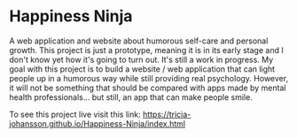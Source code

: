 # Happiness Ninja

A web application and website about humorous self-care and personal growth.
This project is just a prototype, meaning it is in its early stage and I don't know yet how it's going to turn out. It's still a work in progress.
My goal with this project is to build a website / web application that can light people up in a humorous way while still providing real psychology. However, it will not be something that should be compared with apps made by mental health professionals... but still, an app that can make people smile.

To see this project live visit this link: https://tricia-johansson.github.io/Happiness-Ninja/index.html
